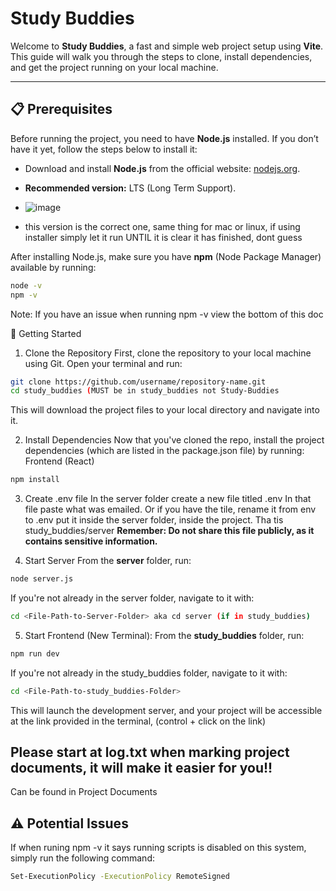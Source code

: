 # Study Buddies 

Welcome to **Study Buddies**, a fast and simple web project setup using **Vite**. This guide will walk you through the steps to clone, install dependencies, and get the project running on your local machine.

---
## 📋 Prerequisites

Before running the project, you need to have **Node.js** installed. If you don’t have it yet, follow the steps below to install it:

- Download and install **Node.js** from the official website: [nodejs.org](https://nodejs.org/en/download).
- **Recommended version:** LTS (Long Term Support).
- ![image](https://github.com/user-attachments/assets/d8d65014-ba44-4bde-a8fa-fb5782ddccf8)

- this version is the correct one, same thing for mac or linux, if using installer simply let it run UNTIL it is clear it has finished, dont guess


After installing Node.js, make sure you have **npm** (Node Package Manager) available by running:

```bash
node -v
npm -v
```

Note: If you have an issue when running npm -v view the bottom of this doc 

🚀 Getting Started
1. Clone the Repository
First, clone the repository to your local machine using Git. Open your terminal and run:
```bash
git clone https://github.com/username/repository-name.git
cd study_buddies (MUST be in study_buddies not Study-Buddies
```
This will download the project files to your local directory and navigate into it.


2. Install Dependencies
Now that you've cloned the repo, install the project dependencies (which are listed in the package.json file) by running:
Frontend (React)
```bash
npm install
```

3. Create .env file
In the server folder create a new file titled .env
In that file paste what was emailed.
Or if you have the tile, rename it from env to .env put it inside the server folder, inside the project. Tha tis study_buddies/server
**Remember: Do not share this file publicly, as it contains sensitive information.**

5. Start Server
From the **server** folder, run:

```bash
node server.js
```
If you're not already in the server folder, navigate to it with:

```bash
cd <File-Path-to-Server-Folder> aka cd server (if in study_buddies)
```

5. Start Frontend (New Terminal):
From the **study_buddies** folder, run:

```bash
npm run dev
```

If you're not already in the study_buddies folder, navigate to it with:

```bash
cd <File-Path-to-study_buddies-Folder>
```

This will launch the development server, and your project will be accessible at the link provided in the terminal, (control + click on the link)

## Please start at log.txt when marking project documents, it will make it easier for you!! 
Can be found in Project Documents


## ⚠️ Potential Issues

If when runing npm -v it says running scripts is disabled on this system, simply run the following command:

```bash
Set-ExecutionPolicy -ExecutionPolicy RemoteSigned
```
